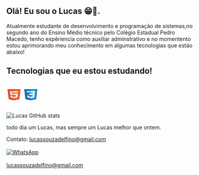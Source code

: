 ## Olá! Eu sou o Lucas 😁🤙.
Atualmente estudante de desenvolvimento e programação de sistemas,no segundo ano do Ensino Médio técnico pelo Colégio Estadual Pedro Macedo, tenho expêriencia como auxiliar adminstrativo e no momentento estou aprimorando meu conhecimento em algumas tecnologias que estão abaixo! 

## Tecnologias que eu estou estudando!

<div style="display: inline_block"><br>
  <img align="center" alt="Lucas-HTML" height="30" width="40" src="https://raw.githubusercontent.com/devicons/devicon/master/icons/html5/html5-original.svg">
  <img align="center" alt="Lucas-CSS" height="30" width="40" src="https://raw.githubusercontent.com/devicons/devicon/master/icons/css3/css3-original.svg">
</div><br/>



![Lucas GitHub stats](https://github-readme-stats.vercel.app/api?username=LucasDelfino2805&show_icons=true&theme=dracula&count_private=true)




todo dia um Lucas, mas sempre um Lucas melhor que ontem.

Contato:
lucassouzadelfino@gmail.com
<br><br>
[![WhatsApp](https://img.shields.io/badge/WhatsApp-25D366?style=for-the-badge&logo=whatsapp&logoColor=white)](https://api.whatsapp.com/send?phone=5541992022805)
<br><br>
lucassouzadelfino@gmail.com
